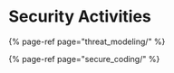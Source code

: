 # Security Activities

{% page-ref page="threat\_modeling/" %}

{% page-ref page="secure\_coding/" %}


